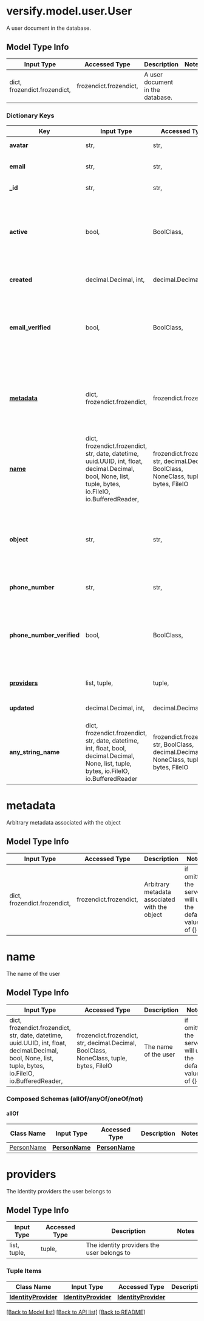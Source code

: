 # versify.model.user.User

A user document in the database.

## Model Type Info
Input Type | Accessed Type | Description | Notes
------------ | ------------- | ------------- | -------------
dict, frozendict.frozendict,  | frozendict.frozendict,  | A user document in the database. | 

### Dictionary Keys
Key | Input Type | Accessed Type | Description | Notes
------------ | ------------- | ------------- | ------------- | -------------
**avatar** | str,  | str,  | The URL of the user&#x27;s avatar | 
**email** | str,  | str,  | The email address of the user | 
**_id** | str,  | str,  | Unique identifier for the user | [optional] 
**active** | bool,  | BoolClass,  | Whether the user is active | [optional] if omitted the server will use the default value of True
**created** | decimal.Decimal, int,  | decimal.Decimal,  | The timestamp when the event was created | [optional] 
**email_verified** | bool,  | BoolClass,  | Whether the user&#x27;s email address has been verified | [optional] if omitted the server will use the default value of False
**[metadata](#metadata)** | dict, frozendict.frozendict,  | frozendict.frozendict,  | Arbitrary metadata associated with the object | [optional] if omitted the server will use the default value of {}
**[name](#name)** | dict, frozendict.frozendict, str, date, datetime, uuid.UUID, int, float, decimal.Decimal, bool, None, list, tuple, bytes, io.FileIO, io.BufferedReader,  | frozendict.frozendict, str, decimal.Decimal, BoolClass, NoneClass, tuple, bytes, FileIO | The name of the user | [optional] if omitted the server will use the default value of {}
**object** | str,  | str,  | The object type. Always \&quot;user\&quot; | [optional] if omitted the server will use the default value of "user"
**phone_number** | str,  | str,  | The phone number of the user | [optional] 
**phone_number_verified** | bool,  | BoolClass,  | Whether the user&#x27;s phone number has been verified | [optional] if omitted the server will use the default value of False
**[providers](#providers)** | list, tuple,  | tuple,  | The identity providers the user belongs to | [optional] 
**updated** | decimal.Decimal, int,  | decimal.Decimal,  | The timestamp when the event was last updated | [optional] 
**any_string_name** | dict, frozendict.frozendict, str, date, datetime, int, float, bool, decimal.Decimal, None, list, tuple, bytes, io.FileIO, io.BufferedReader | frozendict.frozendict, str, BoolClass, decimal.Decimal, NoneClass, tuple, bytes, FileIO | any string name can be used but the value must be the correct type | [optional]

# metadata

Arbitrary metadata associated with the object

## Model Type Info
Input Type | Accessed Type | Description | Notes
------------ | ------------- | ------------- | -------------
dict, frozendict.frozendict,  | frozendict.frozendict,  | Arbitrary metadata associated with the object | if omitted the server will use the default value of {}

# name

The name of the user

## Model Type Info
Input Type | Accessed Type | Description | Notes
------------ | ------------- | ------------- | -------------
dict, frozendict.frozendict, str, date, datetime, uuid.UUID, int, float, decimal.Decimal, bool, None, list, tuple, bytes, io.FileIO, io.BufferedReader,  | frozendict.frozendict, str, decimal.Decimal, BoolClass, NoneClass, tuple, bytes, FileIO | The name of the user | if omitted the server will use the default value of {}

### Composed Schemas (allOf/anyOf/oneOf/not)
#### allOf
Class Name | Input Type | Accessed Type | Description | Notes
------------- | ------------- | ------------- | ------------- | -------------
[PersonName](PersonName.md) | [**PersonName**](PersonName.md) | [**PersonName**](PersonName.md) |  | 

# providers

The identity providers the user belongs to

## Model Type Info
Input Type | Accessed Type | Description | Notes
------------ | ------------- | ------------- | -------------
list, tuple,  | tuple,  | The identity providers the user belongs to | 

### Tuple Items
Class Name | Input Type | Accessed Type | Description | Notes
------------- | ------------- | ------------- | ------------- | -------------
[**IdentityProvider**](IdentityProvider.md) | [**IdentityProvider**](IdentityProvider.md) | [**IdentityProvider**](IdentityProvider.md) |  | 

[[Back to Model list]](../../README.md#documentation-for-models) [[Back to API list]](../../README.md#documentation-for-api-endpoints) [[Back to README]](../../README.md)

